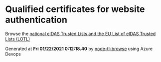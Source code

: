 # Qualified certificates for website authentication 
 Browse the [national eIDAS Trusted Lists and the EU List of eIDAS Trusted Lists (LOTL)](https://webgate.ec.europa.eu/tl-browser/#/) 
 
 
Generated at **Fri 01/22/2021  0:12:18.40** by [node-tl-browse](https://github.com/ymedlop/node-tl-browser) using Azure Devops 
